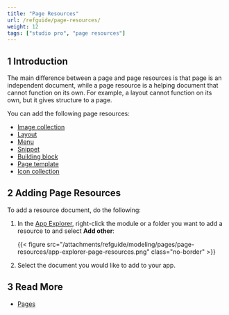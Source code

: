 ```yaml
---
title: "Page Resources"
url: /refguide/page-resources/
weight: 12
tags: ["studio pro", "page resources"]
---
```


## 1 Introduction

The main difference between a page and page resources is that page is an independent document, while a page resource is a helping document that cannot function on its own. For example, a layout cannot function on its own, but it gives structure to a page. 

You can add the following page resources:

* [Image collection](/refguide/image-collection/)
* [Layout](/refguide/layout/)
* [Menu](/refguide/menu/)
* [Snippet](/refguide/snippet/)
* [Building block](/refguide/building-block/)
* [Page template](/refguide/page-templates/)
* [Icon collection](/refguide/icon-collection/)

## 2 Adding Page Resources

To add a resource document, do the following:

1. In the [App Explorer](/refguide/app-explorer/), right-click the module or a folder you want to add a resource to and select **Add other**:

    {{< figure src="/attachments/refguide/modeling/pages/page-resources/app-explorer-page-resources.png" class="no-border" >}}

2. Select the document you would like to add to your app.

## 3 Read More

* [Pages](/refguide/pages/)
